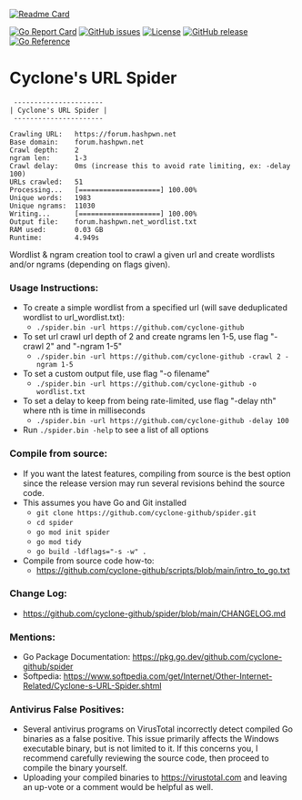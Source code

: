 [![Readme Card](https://github-readme-stats.vercel.app/api/pin/?username=cyclone-github&repo=spider&theme=gruvbox)](https://github.com/cyclone-github/spider/)

[![Go Report Card](https://goreportcard.com/badge/github.com/cyclone-github/spider)](https://goreportcard.com/report/github.com/cyclone-github/spider)
[![GitHub issues](https://img.shields.io/github/issues/cyclone-github/spider.svg)](https://github.com/cyclone-github/spider/issues)
[![License](https://img.shields.io/github/license/cyclone-github/spider.svg)](LICENSE)
[![GitHub release](https://img.shields.io/github/release/cyclone-github/spider.svg)](https://github.com/cyclone-github/spider/releases)
[![Go Reference](https://pkg.go.dev/badge/github.com/cyclone-github/spider.svg)](https://pkg.go.dev/github.com/cyclone-github/spider)

# Cyclone's URL Spider
<!-- ![image](https://i.imgur.com/Z6RjlUv.png) -->
```
 ---------------------- 
| Cyclone's URL Spider |
 ---------------------- 

Crawling URL:   https://forum.hashpwn.net
Base domain:    forum.hashpwn.net
Crawl depth:    2
ngram len:      1-3
Crawl delay:    0ms (increase this to avoid rate limiting, ex: -delay 100)
URLs crawled:   51
Processing...   [====================] 100.00%
Unique words:   1983
Unique ngrams:  11030
Writing...      [====================] 100.00%
Output file:    forum.hashpwn.net_wordlist.txt
RAM used:       0.03 GB
Runtime:        4.949s
```

Wordlist & ngram creation tool to crawl a given url and create wordlists and/or ngrams (depending on flags given).
### Usage Instructions:
- To create a simple wordlist from a specified url (will save deduplicated wordlist to url_wordlist.txt):
  - `./spider.bin -url https://github.com/cyclone-github`
- To set url crawl url depth of 2 and create ngrams len 1-5, use flag "-crawl 2" and "-ngram 1-5"
  - `./spider.bin -url https://github.com/cyclone-github -crawl 2 -ngram 1-5`
- To set a custom output file, use flag "-o filename"
  - `./spider.bin -url https://github.com/cyclone-github -o wordlist.txt`
- To set a delay to keep from being rate-limited, use flag "-delay nth" where nth is time in milliseconds
  - `./spider.bin -url https://github.com/cyclone-github -delay 100`
- Run `./spider.bin -help` to see a list of all options

### Compile from source:
- If you want the latest features, compiling from source is the best option since the release version may run several revisions behind the source code.
- This assumes you have Go and Git installed
  - `git clone https://github.com/cyclone-github/spider.git`
  - `cd spider`
  - `go mod init spider`
  - `go mod tidy`
  - `go build -ldflags="-s -w" .`
- Compile from source code how-to:
  - https://github.com/cyclone-github/scripts/blob/main/intro_to_go.txt
### Change Log:
- https://github.com/cyclone-github/spider/blob/main/CHANGELOG.md
### Mentions:
- Go Package Documentation: https://pkg.go.dev/github.com/cyclone-github/spider
- Softpedia: https://www.softpedia.com/get/Internet/Other-Internet-Related/Cyclone-s-URL-Spider.shtml

### Antivirus False Positives:
- Several antivirus programs on VirusTotal incorrectly detect compiled Go binaries as a false positive. This issue primarily affects the Windows executable binary, but is not limited to it. If this concerns you, I recommend carefully reviewing the source code, then proceed to compile the binary yourself.
- Uploading your compiled binaries to https://virustotal.com and leaving an up-vote or a comment would be helpful as well.

